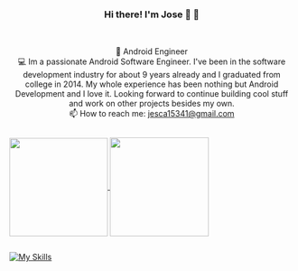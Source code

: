 


<h3 align="center">Hi there! I'm Jose 👋</a> 👋</h3>
<br>
<p align="center">
  👾  Android Engineer
  <br>
  💻  Im a passionate Android Software Engineer.  I've been in the software development industry for about 9 years already and I graduated from college in 2014.
My whole experience has been nothing but Android Development and I love it. Looking forward to continue building cool stuff and work on other projects 
besides my own.
  <br>
  📫 How to reach me: <a href="mailto: jesca15341@gmail.com">jesca15341@gmail.com</a>
  
</p>

<div style="display:flex;">
<p align=center>
  <a href="https://github.com/anuraghazra/github-readme-stats" title="Go to Source.">
    <img height=174 align="center" src="https://github-readme-stats.vercel.app/api?username=joseandroidengineer&show_icons=true">
  </a>
  <a href="https://github.com/anuraghazra/github-readme-stats">
  <img height=175 align="center" src="https://github-readme-stats.vercel.app/api/top-langs/?username=joseandroidengineer&langs_count=10&layout=compact" />
  </a>
  </p>
  </div>

<!--
**joseandroidengineer/joseandroidengineer** is a ✨ _special_ ✨ repository because its `README.md` (this file) appears on your GitHub profile.

Here are some ideas to get you started:

- 🔭 I’m currently working on ...
- 🌱 I’m currently learning ...
- 👯 I’m looking to collaborate on ...
- 🤔 I’m looking for help with ...
- 💬 Ask me about ...
- 📫 How to reach me: ...
- 😄 Pronouns: ...
- ⚡ Fun fact: ...
-->

[![My Skills](https://skillicons.dev/icons?i=androidstudio,java,kotlin,github,firebase,swift&perline=3)](https://skillicons.dev)
